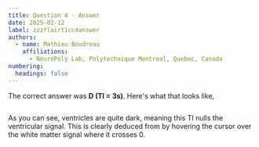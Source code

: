 ```yaml
---
title: Question 4 - Answer
date: 2025-02-12
label: zzzflairt1cc4answer
authors:
  - name: Mathieu Boudreau
    affiliations:
      - NeuroPoly Lab, Polytechnique Montreal, Quebec, Canada
numbering:
  headings: false
---
```


The correct answer was **D (TI = 3s)**. Here's what that looks like,

```{embed} #flairPlot4d
````

As you can see, ventricles are quite dark, meaning this TI nulls the ventricular signal. This is clearly deduced from [](#irPlot2) by hovering the cursor over the white matter signal where it crosses 0.